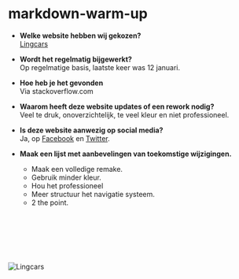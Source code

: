 # markdown-warm-up


- **Welke website hebben wij gekozen?** <br>
 [Lingcars](https://www.lingscars.com/)

- **Wordt het regelmatig bijgewerkt?** <br>
Op regelmatige basis, laatste keer was 12 januari.

- **Hoe heb je het gevonden**<br>
Via stackoverflow.com

- **Waarom heeft deze website updates of een rework nodig?** <br>
Veel te druk, onoverzichtelijk, te veel kleur en niet professioneel. <br>

- **Is deze website aanwezig op social media?** <br>
Ja, op [Facebook](https://www.facebook.com/lingscars/) en [Twitter](https://twitter.com/LINGsCARS).

- **Maak een lijst met aanbevelingen van toekomstige wijzigingen.**<br>
    - Maak een volledige remake.<br>
    - Gebruik minder kleur.<br>
    - Hou het professioneel<br>
    - Meer structuur het navigatie systeem. <br>
    - 2 the point. 

<br>
<br>
<br>
<br>
<br>

![Lingcars](https://scontent-ams3-1.xx.fbcdn.net/v/t1.0-9/13007237_824036854392888_4843025359792640940_n.jpg?_nc_cat=108&_nc_ht=scontent-ams3-1.xx&oh=583e2b0790e5c7fcc54191efb53affb3&oe=5CCDC040) 

      